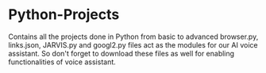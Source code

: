 # Python-Projects
Contains all the projects done in Python from basic to advanced 
browser.py, links.json, JARVIS.py and googl2.py files act as the modules for our AI voice assistant. So don't forget to download these files as well for enabling functionalities of voice assistant. 

